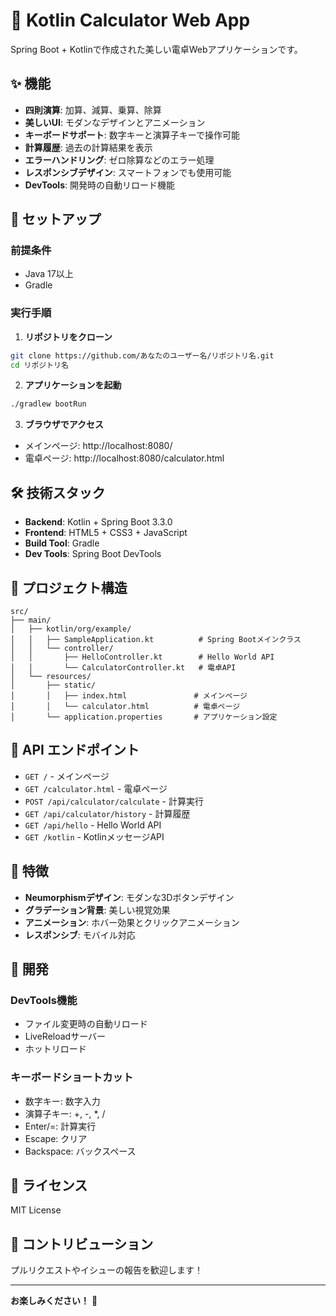 # 🧮 Kotlin Calculator Web App

Spring Boot + Kotlinで作成された美しい電卓Webアプリケーションです。

## ✨ 機能

- **四則演算**: 加算、減算、乗算、除算
- **美しいUI**: モダンなデザインとアニメーション
- **キーボードサポート**: 数字キーと演算子キーで操作可能
- **計算履歴**: 過去の計算結果を表示
- **エラーハンドリング**: ゼロ除算などのエラー処理
- **レスポンシブデザイン**: スマートフォンでも使用可能
- **DevTools**: 開発時の自動リロード機能

## 🚀 セットアップ

### 前提条件
- Java 17以上
- Gradle

### 実行手順

1. **リポジトリをクローン**
```bash
git clone https://github.com/あなたのユーザー名/リポジトリ名.git
cd リポジトリ名
```

2. **アプリケーションを起動**
```bash
./gradlew bootRun
```

3. **ブラウザでアクセス**
- メインページ: http://localhost:8080/
- 電卓ページ: http://localhost:8080/calculator.html

## 🛠️ 技術スタック

- **Backend**: Kotlin + Spring Boot 3.3.0
- **Frontend**: HTML5 + CSS3 + JavaScript
- **Build Tool**: Gradle
- **Dev Tools**: Spring Boot DevTools

## 📁 プロジェクト構造

```
src/
├── main/
│   ├── kotlin/org/example/
│   │   ├── SampleApplication.kt          # Spring Bootメインクラス
│   │   └── controller/
│   │       ├── HelloController.kt        # Hello World API
│   │       └── CalculatorController.kt   # 電卓API
│   └── resources/
│       ├── static/
│       │   ├── index.html               # メインページ
│       │   └── calculator.html          # 電卓ページ
│       └── application.properties       # アプリケーション設定
```

## 🎯 API エンドポイント

- `GET /` - メインページ
- `GET /calculator.html` - 電卓ページ
- `POST /api/calculator/calculate` - 計算実行
- `GET /api/calculator/history` - 計算履歴
- `GET /api/hello` - Hello World API
- `GET /kotlin` - KotlinメッセージAPI

## 🎨 特徴

- **Neumorphismデザイン**: モダンな3Dボタンデザイン
- **グラデーション背景**: 美しい視覚効果
- **アニメーション**: ホバー効果とクリックアニメーション
- **レスポンシブ**: モバイル対応

## 🔧 開発

### DevTools機能
- ファイル変更時の自動リロード
- LiveReloadサーバー
- ホットリロード

### キーボードショートカット
- 数字キー: 数字入力
- 演算子キー: +, -, *, /
- Enter/=: 計算実行
- Escape: クリア
- Backspace: バックスペース

## 📝 ライセンス

MIT License

## 🤝 コントリビューション

プルリクエストやイシューの報告を歓迎します！

---

**お楽しみください！** 🎉 